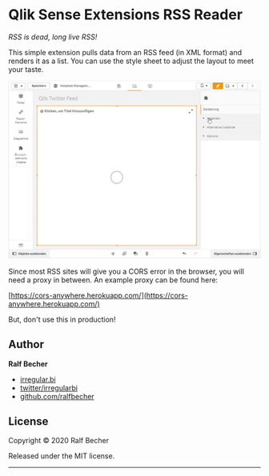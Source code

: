 Qlik Sense Extensions RSS Reader
================================

*RSS is dead, long live RSS!*

This simple extension pulls data from an RSS feed (in XML format) and renders it as a list. You can use the style sheet to adjust the layout to meet your taste.

![RSS Feed in Qlik Sense](QlikSenseRSS.gif)

Since most RSS sites will give you a CORS error in the browser, you will need a proxy in between. An example proxy can be found here:

[https://cors-anywhere.herokuapp.com/](https://cors-anywhere.herokuapp.com/)

But, don't use this in production!

## Author

**Ralf Becher**

* [irregular.bi](http://irregular.bi)
* [twitter/irregularbi](http://twitter.com/irregularbi)
* [github.com/ralfbecher](http://github.com/ralfbecher)

## License

Copyright © 2020 Ralf Becher

Released under the MIT license.

***